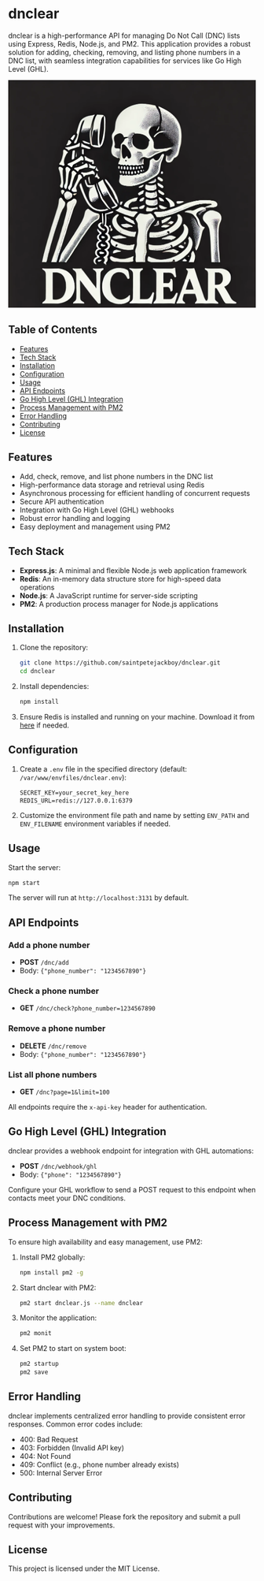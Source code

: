# dnclear

dnclear is a high-performance API for managing Do Not Call (DNC) lists using Express, Redis, Node.js, and PM2. This application provides a robust solution for adding, checking, removing, and listing phone numbers in a DNC list, with seamless integration capabilities for services like Go High Level (GHL).
<p align="center">
  <img src="img/DNClear.png" alt="DNClear Image">
</p>

## Table of Contents

- [Features](#features)
- [Tech Stack](#tech-stack)
- [Installation](#installation)
- [Configuration](#configuration)
- [Usage](#usage)
- [API Endpoints](#api-endpoints)
- [Go High Level (GHL) Integration](#go-high-level-ghl-integration)
- [Process Management with PM2](#process-management-with-pm2)
- [Error Handling](#error-handling)
- [Contributing](#contributing)
- [License](#license)

## Features

- Add, check, remove, and list phone numbers in the DNC list
- High-performance data storage and retrieval using Redis
- Asynchronous processing for efficient handling of concurrent requests
- Secure API authentication
- Integration with Go High Level (GHL) webhooks
- Robust error handling and logging
- Easy deployment and management using PM2

## Tech Stack

- **Express.js**: A minimal and flexible Node.js web application framework
- **Redis**: An in-memory data structure store for high-speed data operations
- **Node.js**: A JavaScript runtime for server-side scripting
- **PM2**: A production process manager for Node.js applications

## Installation

1. Clone the repository:
   ```bash
   git clone https://github.com/saintpetejackboy/dnclear.git
   cd dnclear
   ```

2. Install dependencies:
   ```bash
   npm install
   ```

3. Ensure Redis is installed and running on your machine. Download it from [here](https://redis.io/download) if needed.

## Configuration

1. Create a `.env` file in the specified directory (default: `/var/www/envfiles/dnclear.env`):
   ```dotenv
   SECRET_KEY=your_secret_key_here
   REDIS_URL=redis://127.0.0.1:6379
   ```

2. Customize the environment file path and name by setting `ENV_PATH` and `ENV_FILENAME` environment variables if needed.

## Usage

Start the server:
```bash
npm start
```

The server will run at `http://localhost:3131` by default.

## API Endpoints

### Add a phone number
- **POST** `/dnc/add`
- Body: `{"phone_number": "1234567890"}`

### Check a phone number
- **GET** `/dnc/check?phone_number=1234567890`

### Remove a phone number
- **DELETE** `/dnc/remove`
- Body: `{"phone_number": "1234567890"}`

### List all phone numbers
- **GET** `/dnc?page=1&limit=100`

All endpoints require the `x-api-key` header for authentication.

## Go High Level (GHL) Integration

dnclear provides a webhook endpoint for integration with GHL automations:

- **POST** `/dnc/webhook/ghl`
- Body: `{"phone": "1234567890"}`

Configure your GHL workflow to send a POST request to this endpoint when contacts meet your DNC conditions.

## Process Management with PM2

To ensure high availability and easy management, use PM2:

1. Install PM2 globally:
   ```bash
   npm install pm2 -g
   ```

2. Start dnclear with PM2:
   ```bash
   pm2 start dnclear.js --name dnclear
   ```

3. Monitor the application:
   ```bash
   pm2 monit
   ```

4. Set PM2 to start on system boot:
   ```bash
   pm2 startup
   pm2 save
   ```

## Error Handling

dnclear implements centralized error handling to provide consistent error responses. Common error codes include:

- 400: Bad Request
- 403: Forbidden (Invalid API key)
- 404: Not Found
- 409: Conflict (e.g., phone number already exists)
- 500: Internal Server Error

## Contributing

Contributions are welcome! Please fork the repository and submit a pull request with your improvements.

## License

This project is licensed under the MIT License.

